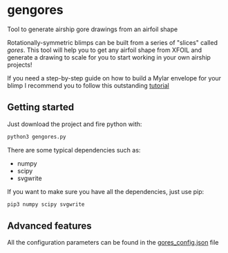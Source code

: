 # gengores

Tool to generate airship gore drawings from an airfoil shape

Rotationally-symmetric blimps can be built from a series of "slices" called *gores*. 
This tool will help you to get any airfoil shape from XFOIL and generate a drawing to
scale for you to start working in your own airship projects!

If you need a step-by-step guide on how to build a Mylar envelope for your blimp I
recommend you to follow this outstanding [tutorial](https://www.rcgroups.com/forums/showthread.php?489372-Making-Mylar-Envelopes)

## Getting started

Just download the project and fire python with:

```python
python3 gengores.py
```

There are some typical dependencies such as:
* numpy
* scipy
* svgwrite

If you want to make sure you have all the dependencies, just use pip:

```python
pip3 numpy scipy svgwrite
```

## Advanced features
All the configuration parameters can be found in the [gores_config.json](https://github.com/rmaiko/gengores/blob/main/gores_config.json) file